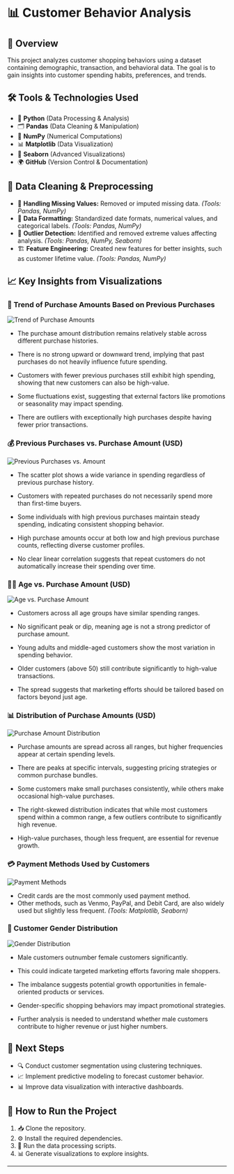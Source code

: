 # 📊 Customer Behavior Analysis

## 🌟 Overview
This project analyzes customer shopping behaviors using a dataset containing demographic, transaction, and behavioral data. The goal is to gain insights into customer spending habits, preferences, and trends.

## 🛠 Tools & Technologies Used
- 🐍 **Python** (Data Processing & Analysis)
- 🗂 **Pandas** (Data Cleaning & Manipulation)
- 🔢 **NumPy** (Numerical Computations)
- 📊 **Matplotlib** (Data Visualization)
- 🎨 **Seaborn** (Advanced Visualizations)
- 🌍 **GitHub** (Version Control & Documentation)

## 🧼 Data Cleaning & Preprocessing
- 📝 **Handling Missing Values:** Removed or imputed missing data. *(Tools: Pandas, NumPy)*
- 📏 **Data Formatting:** Standardized date formats, numerical values, and categorical labels. *(Tools: Pandas, NumPy)*
- 🚨 **Outlier Detection:** Identified and removed extreme values affecting analysis. *(Tools: Pandas, NumPy, Seaborn)*
- 🏗 **Feature Engineering:** Created new features for better insights, such as customer lifetime value. *(Tools: Pandas, NumPy)*

## 📈 Key Insights from Visualizations
### 📌 Trend of Purchase Amounts Based on Previous Purchases
![Trend of Purchase Amounts](https://github.com/Clinton1029/customer_behavior_analysis/blob/main/Figure_17.png)
- The purchase amount distribution remains relatively stable across different purchase histories.

- There is no strong upward or downward trend, implying that past purchases do not heavily influence future spending.

- Customers with fewer previous purchases still exhibit high spending, showing that new customers can also be high-value.

- Some fluctuations exist, suggesting that external factors like promotions or seasonality may impact spending.

- There are outliers with exceptionally high purchases despite having fewer prior transactions.
### 💰 Previous Purchases vs. Purchase Amount (USD)
![Previous Purchases vs. Amount](https://github.com/Clinton1029/customer_behavior_analysis/blob/main/Figure_15.png)
- The scatter plot shows a wide variance in spending regardless of previous purchase history.

- Customers with repeated purchases do not necessarily spend more than first-time buyers.

- Some individuals with high previous purchases maintain steady spending, indicating consistent shopping behavior.

- High purchase amounts occur at both low and high previous purchase counts, reflecting diverse customer profiles.

- No clear linear correlation suggests that repeat customers do not automatically increase their spending over time.
### 👵🧑 Age vs. Purchase Amount (USD)
![Age vs. Purchase Amount](https://github.com/Clinton1029/customer_behavior_analysis/blob/main/Figure_14.png)
- Customers across all age groups have similar spending ranges.

- No significant peak or dip, meaning age is not a strong predictor of purchase amount.

- Young adults and middle-aged customers show the most variation in spending behavior.

- Older customers (above 50) still contribute significantly to high-value transactions.

- The spread suggests that marketing efforts should be tailored based on factors beyond just age.
### 📊 Distribution of Purchase Amounts (USD)
![Purchase Amount Distribution](https://github.com/Clinton1029/customer_behavior_analysis/blob/main/Figure_13.png)
- Purchase amounts are spread across all ranges, but higher frequencies appear at certain spending levels.

- There are peaks at specific intervals, suggesting pricing strategies or common purchase bundles.

- Some customers make small purchases consistently, while others make occasional high-value purchases.

- The right-skewed distribution indicates that while most customers spend within a common range, a few outliers contribute to significantly high revenue.

- High-value purchases, though less frequent, are essential for revenue growth.
### 💳 Payment Methods Used by Customers
![Payment Methods](https://github.com/Clinton1029/customer_behavior_analysis/blob/main/Figure_11.png)
- Credit cards are the most commonly used payment method.
- Other methods, such as Venmo, PayPal, and Debit Card, are also widely used but slightly less frequent. *(Tools: Matplotlib, Seaborn)*

### 👥 Customer Gender Distribution
![Gender Distribution](https://github.com/Clinton1029/customer_behavior_analysis/blob/main/Figure_12.png)
- Male customers outnumber female customers significantly.

- This could indicate targeted marketing efforts favoring male shoppers.

- The imbalance suggests potential growth opportunities in female-oriented products or services.

- Gender-specific shopping behaviors may impact promotional strategies.

- Further analysis is needed to understand whether male customers contribute to higher revenue or just higher numbers.
## 🔮 Next Steps
- 🔍 Conduct customer segmentation using clustering techniques.
- 📈 Implement predictive modeling to forecast customer behavior.
- 📊 Improve data visualization with interactive dashboards.

## 🚀 How to Run the Project
1. 📥 Clone the repository.
2. ⚙️ Install the required dependencies.
3. 🏃 Run the data processing scripts.
4. 📊 Generate visualizations to explore insights.

---


